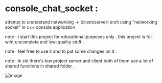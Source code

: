 # console_chat_socket :
attempt to understand networking -> (client/server) arch using "networking socket" in c++ console application 

note : i start this project for educational purpeses only , this project is full wiht uncomplete and low-quality stuff .

note : feel free to use it and to put some changes on it .

note : in sln there's tow project server and client both of them use a lot of shared functions in shared folder .

![image](https://github.com/Mouradouchane/console_chat_socket/assets/34870188/a1070163-15d5-41bd-8ddd-cdccc8d5f48a)

